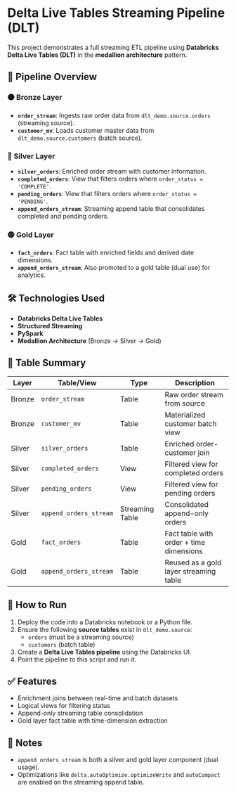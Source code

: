 # Delta Live Tables Streaming Pipeline (DLT)

This project demonstrates a full streaming ETL pipeline using **Databricks Delta Live Tables (DLT)** in the **medallion architecture** pattern.

## 🔁 Pipeline Overview

### 🟤 Bronze Layer
- **`order_stream`**: Ingests raw order data from `dlt_demo.source.orders` (streaming source).
- **`customer_mv`**: Loads customer master data from `dlt_demo.source.customers` (batch source).

### 🔹 Silver Layer
- **`silver_orders`**: Enriched order stream with customer information.
- **`completed_orders`**: View that filters orders where `order_status = 'COMPLETE'`.
- **`pending_orders`**: View that filters orders where `order_status = 'PENDING'`.
- **`append_orders_stream`**: Streaming append table that consolidates completed and pending orders.

### 🟡 Gold Layer
- **`fact_orders`**: Fact table with enriched fields and derived date dimensions.
- **`append_orders_stream`**: Also promoted to a gold table (dual use) for analytics.

## 🛠 Technologies Used

- **Databricks Delta Live Tables**
- **Structured Streaming**
- **PySpark**
- **Medallion Architecture** (Bronze → Silver → Gold)

## 📂 Table Summary

| Layer   | Table/View           | Type       | Description                                  |
|---------|----------------------|------------|----------------------------------------------|
| Bronze  | `order_stream`       | Table      | Raw order stream from source                 |
| Bronze  | `customer_mv`        | Table      | Materialized customer batch view             |
| Silver  | `silver_orders`      | Table      | Enriched order-customer join                 |
| Silver  | `completed_orders`   | View       | Filtered view for completed orders           |
| Silver  | `pending_orders`     | View       | Filtered view for pending orders             |
| Silver  | `append_orders_stream` | Streaming Table | Consolidated append-only orders       |
| Gold    | `fact_orders`        | Table      | Fact table with order + time dimensions      |
| Gold    | `append_orders_stream` | Table    | Reused as a gold layer streaming table       |

## 🚀 How to Run

1. Deploy the code into a Databricks notebook or a Python file.
2. Ensure the following **source tables** exist in `dlt_demo.source`:
   - `orders` (must be a streaming source)
   - `customers` (batch table)
3. Create a **Delta Live Tables pipeline** using the Databricks UI.
4. Point the pipeline to this script and run it.

## ✅ Features

- Enrichment joins between real-time and batch datasets
- Logical views for filtering status
- Append-only streaming table consolidation
- Gold layer fact table with time-dimension extraction

## 📌 Notes

- `append_orders_stream` is both a silver and gold layer component (dual usage).
- Optimizations like `delta.autoOptimize.optimizeWrite` and `autoCompact` are enabled on the streaming append table.


